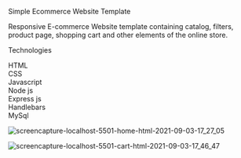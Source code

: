 Simple Ecommerce Website Template

Responsive E-commerce Website  template containing catalog, filters, product page, shopping cart and other elements of the online store.

Technologies

HTML </br>
CSS  </br>
Javascript </br>
Node js <br/>
Express js <br/>
Handlebars<br/>
MySql<br/>


![screencapture-localhost-5501-home-html-2021-09-03-17_27_05](https://user-images.githubusercontent.com/67863031/132003833-01597545-78eb-4b4d-bc8f-ad6ae854dbf0.png)

![screencapture-localhost-5501-cart-html-2021-09-03-17_46_47](https://user-images.githubusercontent.com/67863031/132004065-528c348b-f914-4810-9df2-0b17829d39d4.png)




